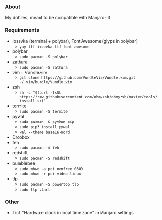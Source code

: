 ### About
My dotfiles, meant to be compatible with Manjaro-i3
### Requirements
- Iosevka (terminal + polybar), Font Awesome (glyps in polybar)
    - `yay ttf-iosevka ttf-font-awesome`
- polybar
    - `sudo pacman -S polybar`
- zathura
    - `sudo pacman -S zathura`
- vim + Vundle.vim
    - `git clone https://github.com/VundleVim/Vundle.vim.git ~/.vim/bundle/Vundle.vim`
- zsh
    - `sh -c "$(curl -fsSL https://raw.githubusercontent.com/ohmyzsh/ohmyzsh/master/tools/install.sh)"`
- termite
    - `sudo pacman -S termite`
- pywal
    - `sudo pacman -S python-pip`
    - `sudo pip3 install pywal`
    - `wal --theme base16-nord`
- Dropbox
- feh
    - `sudo pacman -S feh`
- redshift
    - `sudo pacman -S redshift`
- bumblebee
    - `sudo mhwd -a pci nonfree 0300`
    - `sudo mhwd -r pci video-linux`
- tlp
    - `sudo pacman -S powertop tlp`
    - `sudo tlp start`

### Other
- Tick "Hardware clock in local time zone" in Manjaro settings
